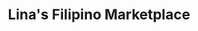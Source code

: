 ---
title: "Lina's Filipino Marketplace"
url: /glenview/linas-filipino-marketplace/
shop: supermarket
---